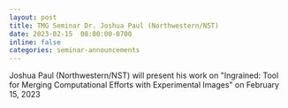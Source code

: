 ```yaml
---
layout: post
title: TMG Seminar Dr. Joshua Paul (Northwestern/NST)
date: 2023-02-15  08:00:00-0700
inline: false
categories: seminar-announcements
---
```


Joshua Paul (Northwestern/NST)  will present his work on "Ingrained: Tool for Merging Computational Efforts with Experimental Images" on February 15, 2023


